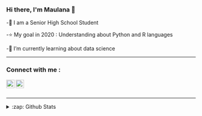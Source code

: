 ### Hi there, I'm Maulana 👋

-👦 I am a Senior High School Student

-⭐ My goal in 2020 : Understanding about Python and R languages

-🌱 I’m currently learning about data science

---

### Connect with me :
[<img align="left" alt="Maulanaaz| LinkedIn" width="22px" src="https://cdn.jsdelivr.net/npm/simple-icons@v3/icons/linkedin.svg" />][linkedin]
[<img align="left" alt="dataportf | Instagram" width="22px" src="https://cdn.jsdelivr.net/npm/simple-icons@v3/icons/instagram.svg" />][instagram]

<br/>
<br/>

---

<details>
  <summary>:zap: Github Stats</summary>

  <img align="left" alt="Maulanaaz's Github Stats" src="https://github-readme-stats.codestackr.vercel.app/api?username=Maulanaaz&show_icons=true&hide_border=true" />

</details>

[linkedin]: https://www.linkedin.com/in/Maulanaaz
[instagram]: https://instagram.com/dataportf
